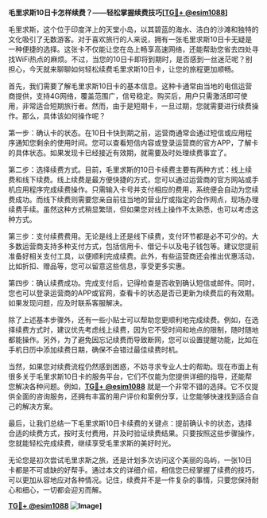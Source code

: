 **毛里求斯10日卡怎样续费？——轻松掌握续费技巧[[TG💪+ @esim1088](https://t.me/s/esim1088)]**

毛里求斯，这个位于印度洋上的天堂小岛，以其碧蓝的海水、洁白的沙滩和独特的文化吸引了无数游客。对于喜欢旅行的人来说，拥有一张毛里求斯10日卡无疑是一种便捷的选择。这张卡不仅能让您在岛上畅享高速网络，还能帮助您省去四处寻找WiFi热点的麻烦。不过，当您的10日卡即将到期时，是否感到一丝迷茫呢？别担心，今天就来聊聊如何轻松续费毛里求斯10日卡，让您的旅程更加顺畅。

首先，我们需要了解毛里求斯10日卡的基本信息。这种卡通常由当地的电信运营商提供，支持4G网络，覆盖范围广，信号稳定。购买后，用户只需激活即可使用，非常适合短期旅行者。然而，由于是短期卡，一旦过期，您就需要进行续费操作。那么，具体该如何操作呢？

第一步：确认卡的状态。在10日卡快到期之前，运营商通常会通过短信或应用程序通知您剩余的使用时间。您可以查看短信内容或登录运营商的官方APP，了解卡的具体状态。如果发现卡已经接近有效期，就需要及时处理续费事宜了。

第二步：选择续费方式。目前，毛里求斯的10日卡续费主要有两种方式：线上续费和线下续费。线上续费是最方便快捷的方式，您可以通过运营商的官方网站或手机应用程序完成续费操作。只需输入卡号并支付相应的费用，系统便会自动为您续费成功。而线下续费则需要您亲自前往当地的营业厅或指定的合作网点，现场办理续费手续。虽然这种方式稍显繁琐，但如果您对线上操作不太熟悉，也可以考虑这种方式。

第三步：支付续费费用。无论是线上还是线下续费，支付环节都是必不可少的。大多数运营商支持多种支付方式，包括信用卡、借记卡以及电子钱包等。建议您提前准备好相关支付工具，以便顺利完成续费。此外，有些运营商还会推出优惠活动，比如折扣、赠品等，您可以留意这些信息，享受更多实惠。

第四步：确认续费成功。完成支付后，记得检查是否收到确认短信或邮件。同时，您也可以登录运营商的APP或官网，查看卡的状态是否已更新为续费后的有效期。如果发现问题，应及时联系客服解决。

除了上述基本步骤外，还有一些小贴士可以帮助您更顺利地完成续费。例如，在选择续费方式时，建议优先考虑线上续费，因为它不受时间和地点的限制，随时随地都能操作。另外，为了避免因忘记续费而导致断网，您可以设置提醒功能，比如在手机日历中添加续费日期，确保不会错过最佳续费时机。

当然，如果您对续费流程仍然感到困惑，不妨寻求专业人士的帮助。现在市面上有很多关于毛里求斯10日卡的服务平台，它们不仅能为您提供详细的指导，还能帮您解决各种问题。例如，**[TG💪+ @esim1088](https://t.me/s/esim1088)** 就是一个非常不错的选择。它不仅提供全面的咨询服务，还拥有丰富的用户评价和案例分享，让您能够快速找到适合自己的解决方案。

最后，让我们总结一下毛里求斯10日卡续费的关键点：提前确认卡的状态，选择合适的续费方式，按时支付费用，并及时验证续费结果。只要按照这些步骤操作，您就能轻松完成续费，继续享受毛里求斯的美好时光。

无论您是初次尝试毛里求斯之旅，还是计划多次访问这个美丽的岛屿，一张10日卡都是不可或缺的好帮手。通过本文的详细介绍，相信您已经掌握了续费的技巧，可以更加从容地应对各种情况。记住，续费并不是一件复杂的事情，只要您保持耐心和细心，一切都会迎刃而解。

**[TG💪+ @esim1088](https://t.me/s/esim1088) ![Image](https://i.postimg.cc/4NQfJmqS/Snipaste-2025-05-13-00-14-12.png)]**
